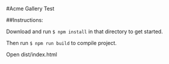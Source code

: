 #Acme Gallery Test

##Instructions:

Download and run ```$ npm install``` in that directory to get started.

Then run ```$ npm run build``` to compile project.

Open dist/index.html
